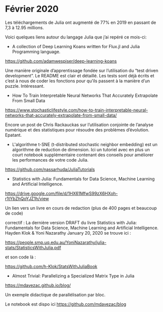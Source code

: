 # Février 2020

Les téléchargements de Julia ont augmenté de 77% en 2019 en passant de 7,3 à 12.95 millions.

Voici quelques liens autour du langage Julia que j’ai repéré ce mois-ci:

- A collection of Deep Learning Koans written for Flux.jl and Julia Programming language. 

https://github.com/adamwespiser/deep-learning-koans

Une manière originale d’apprentissage fondée sur
l’utilisation du “test driven development”. Le README est clair et détaillé.  Les tests sont déjà écrits et
c’est à nous de coder les fonctions pour qu’ils passent à la manière d’un puzzle. Intéressant.

- How To Train Interpretable Neural Networks That Accurately Extrapolate From Small Data

https://www.stochasticlifestyle.com/how-to-train-interpretable-neural-networks-that-accurately-extrapolate-from-small-data/

Encore un post de Chris Rackauckas sur l’utilisation conjointe de l’analyse numérique et des statistiques pour résoudre des problèmes
d’évolution. Epatant.

- L'algorithme t-SNE (t-distributed stochastic neighbor embedding) est un algorithme de reduction de dimension. Ici un tutoriel 
avec en plus un court notebook supplémentaire contenant des conseils pour améliorer les performances de votre code Julia.

https://github.com/nassarhuda/JuliaTutorials

- Statistics with Julia: Fundamentals for Data Science, Machine Learning and Artificial Intelligence.

https://drive.google.com/file/d/1HX61MfwS99zX6HXoh-r1tYbZhQoYJZ1h/view

Un lien vers un livre en cours de redaction (plus de 400 pages et beaucoup de code)

correctif : La dernière version DRAFT du livre 
Statistics with Julia: Fundamentals for Data Science, Machine Learning and Artificial Intelligence. 
Hayden Klok & Yoni Nazarathy January 20, 2020
se trouve ici : 

https://people.smp.uq.edu.au/YoniNazarathy/julia-stats/StatisticsWithJulia.pdf

et son code là :

https://github.com/h-Klok/StatsWithJuliaBook

- Almost Trivial: Parallelizing a Specialized Matrix Type in Julia

https://mdavezac.github.io/blog/

Un exemple didactique de parallélisation par bloc.

Le notebook est dispo ici https://github.com/mdavezac/blog
